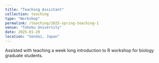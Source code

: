 ```yaml
---
title: "Teaching Assistant"
collection: teaching
type: "Workshop"
permalink: /teaching/2025-spring-teaching-1
venue: "Tohoku University"
date: 2025-01-20
location: "Sendai, Japan"
---
```


Assisted with teaching a week long introduction to R workshop for biology graduate students. 



